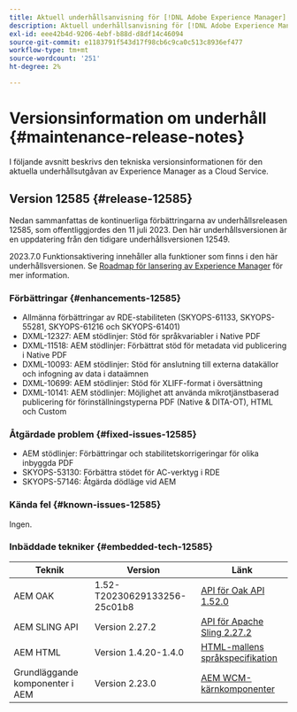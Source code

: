```yaml
---
title: Aktuell underhållsanvisning för [!DNL Adobe Experience Manager] as a Cloud Service.
description: Aktuell underhållsanvisning för [!DNL Adobe Experience Manager] as a Cloud Service.
exl-id: eee42b4d-9206-4ebf-b88d-d8df14c46094
source-git-commit: e1183791f543d17f98cb6c9ca0c513c8936ef477
workflow-type: tm+mt
source-wordcount: '251'
ht-degree: 2%

---
```


# Versionsinformation om underhåll {#maintenance-release-notes}

I följande avsnitt beskrivs den tekniska versionsinformationen för den aktuella underhållsutgåvan av Experience Manager as a Cloud Service.

## Version 12585 {#release-12585}

Nedan sammanfattas de kontinuerliga förbättringarna av underhållsreleasen 12585, som offentliggjordes den 11 juli 2023. Den här underhållsversionen är en uppdatering från den tidigare underhållsversionen 12549.

2023.7.0 Funktionsaktivering innehåller alla funktioner som finns i den här underhållsversionen. Se [Roadmap för lansering av Experience Manager](https://experienceleague.adobe.com/docs/experience-manager-release-information/aem-release-updates/update-releases-roadmap.html) för mer information.

### Förbättringar {#enhancements-12585}

- Allmänna förbättringar av RDE-stabiliteten (SKYOPS-61133, SKYOPS-55281, SKYOPS-61216 och SKYOPS-61401)
- DXML-12327: AEM stödlinjer: Stöd för språkvariabler i Native PDF
- DXML-11518: AEM stödlinjer: Förbättrat stöd för metadata vid publicering i Native PDF
- DXML-10093: AEM stödlinjer: Stöd för anslutning till externa datakällor och infogning av data i dataämnen
- DXML-10699: AEM stödlinjer: Stöd för XLIFF-format i översättning
- DXML-10141: AEM stödlinjer: Möjlighet att använda mikrotjänstbaserad publicering för förinställningstyperna PDF (Native &amp; DITA-OT), HTML och Custom

### Åtgärdade problem {#fixed-issues-12585}

- AEM stödlinjer: Förbättringar och stabilitetskorrigeringar för olika inbyggda PDF
- SKYOPS-53130: Förbättra stödet för AC-verktyg i RDE
- SKYOPS-57146: Åtgärda dödläge vid AEM

### Kända fel {#known-issues-12585}

Ingen.

### Inbäddade tekniker {#embedded-tech-12585}

| Teknik | Version | Länk |
|---|---|---|
| AEM OAK | 1.52-T20230629133256-25c01b8 | [API för Oak API 1.52.0](https://www.javadoc.io/doc/org.apache.jackrabbit/oak-api/1.52.0/index.html) |
| AEM SLING API | Version 2.27.2 | [API för Apache Sling 2.27.2](https://www.javadoc.io/doc/org.apache.sling/org.apache.sling.api/latest/index.html) |
| AEM HTML | Version 1.4.20-1.4.0 | [HTML-mallens språkspecifikation](https://github.com/adobe/htl-spec) |
| Grundläggande komponenter i AEM | Version 2.23.0 | [AEM WCM-kärnkomponenter](https://github.com/adobe/aem-core-wcm-components) |
